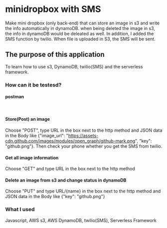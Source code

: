 #  minidropbox with SMS
Make mini dropbox (only back-end) that can store an image in s3 and write the info automatically in dynamoDB. when being deleted the image in s3, the info in dynamoDB would be deleated as well. In addition, I added the SMS function by twilio. When file is uploaded in S3, the SMS will be sent.

## The purpose of this application
To learn how to use s3, DynamoDB, twilio(SMS) and the serverless framework.

### How can it be testesd? 

#### postman
<br/>

#### Store(Post) an image
Choose "POST", type URL in the box next to the http method and JSON data in the Body like
{"image_url": "https://assets-cdn.github.com/images/modules/open_graph/github-mark.png", 
"key": "github.png"}. Then check your phone whether you get the SMS from twilio.
<br/>

#### Get all image information 
Choose "GET" and type URL in the box next to the http method
<br/>

#### Delete an image from s3 and change status in dynamoDB
Choose "PUT" and type URL/{name} in the box next to the http method and JSON data in the Body like
{"key": "github.png"}
<br/>

### What I used
Javascript, AWS s3, AWS DynamoDB, twilio(SMS), Serverless Framework
